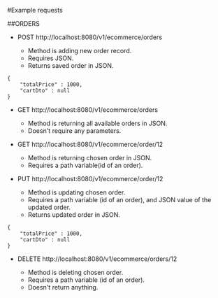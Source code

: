 #Example requests

##ORDERS

- POST http://localhost:8080/v1/ecommerce/orders

    - Method is adding new order record. 
    - Requires JSON. 
    - Returns saved order in JSON.

```
{
    "totalPrice" : 1000,
    "cartDto" : null
}
```

- GET http://localhost:8080/v1/ecommerce/orders

    - Method is returning all available orders in JSON. 
    - Doesn't require any parameters.

- GET http://localhost:8080/v1/ecommerce/order/12

    - Method is returning chosen order in JSON. 
    - Requires a path variable(id of an order).


- PUT http://localhost:8080/v1/ecommerce/order/12

    - Method is updating chosen order. 
    - Requires a path variable (id of an order), and JSON value of the updated order.
    - Returns updated order in JSON.
```
{
    "totalPrice" : 1000,
    "cartDto" : null
}
```
- DELETE http://localhost:8080/v1/ecommerce/orders/12

    - Method is deleting chosen order. 
    - Requires a path variable (id of an order). 
    - Doesn't return anything.

